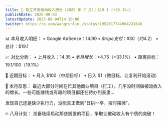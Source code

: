 ```yaml
---
title: 🚀 独立开发被动收入报告（2025 年 7 月）：$19.1 (+33.1%↗️)
publishDate: 2025-08-03
latestUpdate: 2025-08-04T14:30:00
twitter: https://x.com/wangrunlin_/status/1952017744964231648
---
```


📊 本月收入明细：
• Google AdSense：$14.90
• Stripe 支付：¥30（约$4.2）
• 总计：$19.1

📈 对比分析：
• 上月收入：$14.35
• 本月增长：+$4.75（+33.1%）
• 距离目标：$19.1/$100（19.1%）

🎯 近期目标：
• 月入 $100（中期目标）
• 日入 $1（微目标，让复利开始滚动）

💭 本月反思：
最近大部分时间在忙其他商业项目（打工），几乎没时间做被动收入的增长。一些可能赚钱或有趣的项目都还在待办列表里...

发现自己还是缺少执行力，没能真正做到"日拱一卒，按时摆摊"。

🔥 八月计划：
准备陆续启动那些搁置的项目，争取让被动收入有个质的突破！
